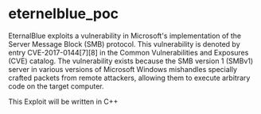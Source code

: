 # eternelblue_poc

EternalBlue exploits a vulnerability in Microsoft's implementation of the Server Message Block (SMB) protocol. 
This vulnerability is denoted by entry CVE-2017-0144[7][8] in the Common Vulnerabilities and Exposures (CVE) catalog. 
The vulnerability exists because the SMB version 1 (SMBv1) server in various versions of Microsoft Windows mishandles specially crafted packets from remote attackers, allowing them to execute arbitrary code on the target computer.

This Exploit will be written in C++

